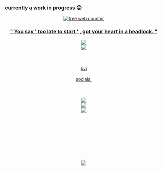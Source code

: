 ### currently a work in progress 😔

<div align=center><a href='https://www.counter12.com'><img src='https://www.counter12.com/img-bc7WD63a7Zz6Bw85-26.gif' border='0' alt='free web counter'>

### " You say ' too late to start ' , got your heart in a headlock. "

<div align=center><img src="https://gifcity.carrd.co/assets/images/gallery81/98a8a387.gif?v=47652796"/>
<div align=center><img src="https://gifcity.carrd.co/assets/images/gallery42/b42e60b6.gif?v=47652796"/>
<br></br>
<br></br> byi
<br></br> socials. 
<br></br>
<br></br>
<img src="https://gifcity.carrd.co/assets/images/gallery42/13b67c48.gif?v=47652796">
<div align=center><img src="https://gifcity.carrd.co/assets/images/gallery44/b3795190.gif?v=47652796"/>
<div align=center><img src="https://gifcity.carrd.co/assets/images/gallery42/b42e60b6.gif?v=47652796"/>
<br></br>
<br></br>
<br></br>
<br></br>
<br></br>
<img src="https://gifcity.carrd.co/assets/images/gallery42/13b67c48.gif?v=47652796">
